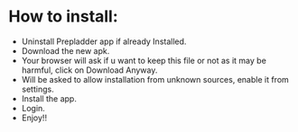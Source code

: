 # How to install:
-  Uninstall Prepladder app if already Installed.
-  Download the new apk.
-  Your browser will ask if u want to keep this file or not as it may be harmful, click on Download Anyway.
-  Will be asked to allow installation from unknown sources, enable it from settings.
-  Install the app.
-  Login.
-  Enjoy!!
